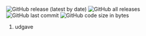 ![GitHub release (latest by date)](https://img.shields.io/github/v/release/kgn3400/lotto_dk)
![GitHub all releases](https://img.shields.io/github/downloads/kgn3400/lotto_dk/total)
![GitHub last commit](https://img.shields.io/github/last-commit/kgn3400/lotto_dk)
![GitHub code size in bytes](https://img.shields.io/github/languages/code-size/kgn3400/lotto_dk)

1. udgave
